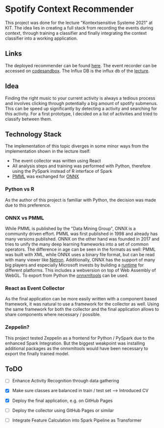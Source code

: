 # Spotify Context Recommender

This project was done for the lecture "Kontextsensitive Systeme 2021" at KIT.
The idea lies in creating a full stack from recording the events during context, through training a classifier and finally integrating the 
context classifier into a working application.

## Links

The deployed recommender can be found [here](https://sebimarkgraf.de/spotify-context-recommender/).
The event recorder can be accessed on [codesandbox](https://8og7k.csb.app/).
The Influx DB is the influx db of the [lecture](https://css21.teco.edu).


## Idea
Finding the right music to your current activity is always a tedious process and involves clicking through potentially a big amount of spotify submenus.
This can be speed up significantly by detecting a activity and searching for this activity.
For a first prototype, I decided on a list of activities and tried to classify between them.


## Technology Stack
The implementation of this topic diverges in some minor ways from the implementation shown in the lecture itself:
* The event collector was written using React
* All analysis steps and training was performed with Python, therefore using the PySpark instead of R interface of Spark
* [PMML](http://dmg.org/pmml/pmml-faq.html) was exchanged for [ONNX](https://onnx.ai/)

### Python vs R
As the author of this project is familiar with Python, the decision was made due to this preference.

### ONNX vs PMML
While PMML is published by the "Data Mining Group", ONNX is a community driven effort.
PMML was first published in 1998 and already has many versions published. ONNX on the other hand
was founded in 2017 and tries to unify the many deep learning frameworks into a set of common operators.
The difference in age can be seen in the formats as well: PMML was built with XML, while ONNX uses a binary file format, but
can be read with many viewer like [Netron](https://netron.app/).
Additionally, ONNX has the support of many big players and especially Microsoft invests by building a [runtime](https://github.com/microsoft/onnxruntime) for different platforms. This includes a webversion on top of Web Assembly of WebGL.
To export from Python the [onnxmltools](https://github.com/onnx/onnxmltools) can be used.

### React as Event Collector
As the final application can be more easily written with a component based framework, it was natural to use a framework for the collector as well.
Using the same framework for both the collector and the final application allows to share components where necessary / possible.


### Zeppelin?
This project tested Zeppelin as a frontend for Python / PySpark due to the enhanced Spark Integration.
But the biggest weakpoint was installing additional packages as the onnxmltools would have been necessary to export the finally trained model.


## ToDO
- [ ] Enhance Activity Recognition through data gathering
- [X] Make sure classes are balanced in train / test set --> Introduced CV
- [X] Deploy the final application, e.g. on GitHub Pages
- [ ] Deploy the collector using GitHub Pages or similar
- [ ] Integrate Feature Calculation into Spark Pipeline as Transformer

